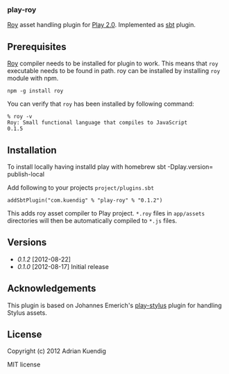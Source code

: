 ### play-roy

[Roy][roy] asset handling plugin for [Play 2.0][play]. Implemented as [sbt][sbt] plugin.

## Prerequisites

[Roy][roy] compiler needs to be installed for plugin to work. This means that `roy` executable
needs to be found in path. roy can be installed by installing `roy` module with npm.

	npm -g install roy

You can verify that `roy` has been installed by following command:

	% roy -v
	Roy: Small functional language that compiles to JavaScript
	0.1.5


## Installation

To install locally having installd play with homebrew
	sbt -Dplay.version=<play-version> publish-local

Add following to your projects `project/plugins.sbt`

	addSbtPlugin("com.kuendig" % "play-roy" % "0.1.2")

This adds roy asset compiler to Play project. `*.roy` files in `app/assets` directories will then be automatically compiled to `*.js` files.

## Versions

* *0.1.2* [2012-08-22] 
* *0.1.0* [2012-08-17] Initial release

## Acknowledgements

This plugin is based on Johannes Emerich's [play-stylus][play-stylus] plugin for handling 
Stylus assets.

## License

Copyright (c) 2012 Adrian Kuendig

MIT license

[roy]: http://roy.brianmckenna.org/
[play]: http://www.playframework.org/
[sbt]: https://github.com/harrah/xsbt
[play-stylus]: https://github.com/knuton/play-stylus

